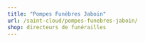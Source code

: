 ```yaml
---
title: "Pompes Funèbres Jaboin"
url: /saint-cloud/pompes-funebres-jaboin/
shop: directeurs de funérailles
---
```

